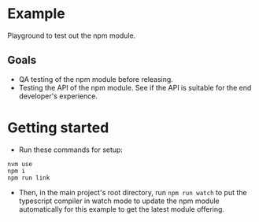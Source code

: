 # Example

Playground to test out the npm module. 

## Goals

* QA testing of the npm module before releasing. 
* Testing the API of the npm module. See if the API is suitable for the end developer's experience. 

# Getting started

* Run these commands for setup:

```
nvm use
npm i
npm run link 
```

* Then, in the main project's root directory, run `npm run watch` to put the typescript compiler in watch mode to update the npm module automatically for this example to get the latest module offering. 